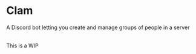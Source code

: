 # Clam
A Discord bot letting you create and manage groups of people in a server
<br><br>

This is a WIP
